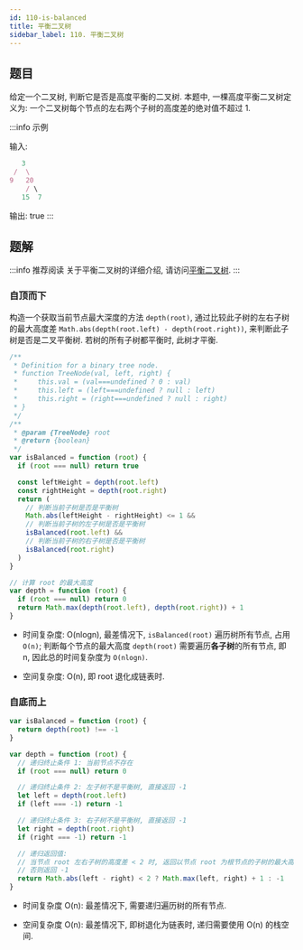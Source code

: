 ```yaml
---
id: 110-is-balanced
title: 平衡二叉树
sidebar_label: 110. 平衡二叉树
---
```


## 题目

给定一个二叉树, 判断它是否是高度平衡的二叉树. 本题中, 一棵高度平衡二叉树定义为: 一个二叉树每个节点的左右两个子树的高度差的绝对值不超过 1.

:::info 示例

输入:

```ts
   3
 /  \
9   20
    / \
   15  7
```

输出: true
:::

## 题解

:::info 推荐阅读
关于平衡二叉树的详细介绍, 请访问[平衡二叉树](/data-structure/tree/avl).
:::

### 自顶而下

构造一个获取当前节点最大深度的方法 `depth(root)`, 通过比较此子树的左右子树的最大高度差 `Math.abs(depth(root.left) - depth(root.right))`, 来判断此子树是否是二叉平衡树. 若树的所有子树都平衡时, 此树才平衡.

```ts
/**
 * Definition for a binary tree node.
 * function TreeNode(val, left, right) {
 *     this.val = (val===undefined ? 0 : val)
 *     this.left = (left===undefined ? null : left)
 *     this.right = (right===undefined ? null : right)
 * }
 */
/**
 * @param {TreeNode} root
 * @return {boolean}
 */
var isBalanced = function (root) {
  if (root === null) return true

  const leftHeight = depth(root.left)
  const rightHeight = depth(root.right)
  return (
    // 判断当前子树是否是平衡树
    Math.abs(leftHeight - rightHeight) <= 1 &&
    // 判断当前子树的左子树是否是平衡树
    isBalanced(root.left) &&
    // 判断当前子树的右子树是否是平衡树
    isBalanced(root.right)
  )
}

// 计算 root 的最大高度
var depth = function (root) {
  if (root === null) return 0
  return Math.max(depth(root.left), depth(root.right)) + 1
}
```

- 时间复杂度: O(nlogn), 最差情况下,  `isBalanced(root)` 遍历树所有节点, 占用 `O(n)`; 判断每个节点的最大高度 `depth(root)` 需要遍历**各子树**的所有节点, 即 n, 因此总的时间复杂度为 `O(nlogn)`.

- 空间复杂度: O(n), 即 root 退化成链表时.

### 自底而上

```ts
var isBalanced = function (root) {
  return depth(root) !== -1
}

var depth = function (root) {
  // 递归终止条件 1: 当前节点不存在
  if (root === null) return 0

  // 递归终止条件 2: 左子树不是平衡树, 直接返回 -1
  let left = depth(root.left)
  if (left === -1) return -1

  // 递归终止条件 3: 右子树不是平衡树, 直接返回 -1
  let right = depth(root.right)
  if (right === -1) return -1

  // 递归返回值:
  // 当节点 root 左右子树的高度差 < 2 时, 返回以节点 root 为根节点的子树的最大高度, 即 Math.max(left, right) + 1
  // 否则返回 -1
  return Math.abs(left - right) < 2 ? Math.max(left, right) + 1 : -1
}
```

- 时间复杂度 O(n): 最差情况下, 需要递归遍历树的所有节点.

- 空间复杂度 O(n): 最差情况下, 即树退化为链表时, 递归需要使用 O(n) 的栈空间.
